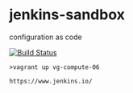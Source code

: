 # jenkins-sandbox
configuration as code

  [![Build Status](https://travis-ci.com/githubfoam/jenkins-sandbox.svg?branch=master)](https://travis-ci.com/githubfoam/jenkins-sandbox)  

~~~~
>vagrant up vg-compute-06
~~~~
~~~~
https://www.jenkins.io/
~~~~

